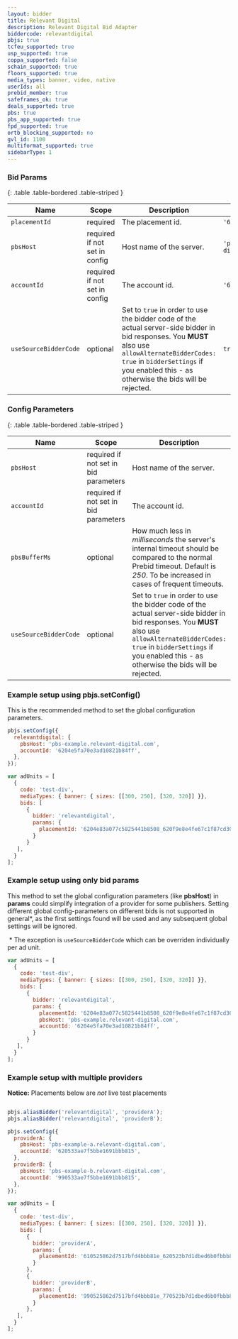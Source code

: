 ```yaml
---
layout: bidder
title: Relevant Digital
description: Relevant Digital Bid Adapter
biddercode: relevantdigital
pbjs: true
tcfeu_supported: true
usp_supported: true
coppa_supported: false
schain_supported: true
floors_supported: true
media_types: banner, video, native
userIds: all
prebid_member: true
safeframes_ok: true
deals_supported: true
pbs: true
pbs_app_supported: true
fpd_supported: true
ortb_blocking_supported: no
gvl_id: 1100
multiformat_supported: true
sidebarType: 1
---
```


### Bid Params

{: .table .table-bordered .table-striped }

| Name          | Scope    | Description                                             | Example                    | Type         |
|---------------|----------|---------------------------------------------------------|----------------------------|--------------|
| `placementId`       | required | The placement id.  | `'6204e83a077_620f9e8e4fe'`      | `String`     |
| `pbsHost` | required if not set in config | Host name of the server. | `'pbs-example.relevant-digital.com'`                | `String`     |
| `accountId`        | required if not set in config | The account id.  | `'6204e5fa70e3ad108'`               | `String`      |
| `useSourceBidderCode`        | optional | Set to `true` in order to use the bidder code of the actual server-side bidder in bid responses. You **MUST** also use `allowAlternateBidderCodes: true` in `bidderSettings` if you enabled this - as otherwise the bids will be rejected.| `true`               | `Boolean`      |

### Config Parameters

{: .table .table-bordered .table-striped }

| Name          | Scope    | Description                                             | Example                    | Type         |
|---------------|----------|---------------------------------------------------------|----------------------------|--------------|
| `pbsHost` | required if not set in bid parameters | Host name of the server. | `'pbs-example.relevant-digital.com'`                | `String`     |
| `accountId`        | required if not set in bid parameters | The account id.  | `'6204e5fa70e3ad108'`               | `String`      |
| `pbsBufferMs` | optional | How much less in *milliseconds* the server's internal timeout should be compared to the normal Prebid timeout. Default is *250*. To be increased in cases of frequent timeouts. | `250`                | `Integer`     |
| `useSourceBidderCode`        | optional | Set to `true` in order to use the bidder code of the actual server-side bidder in bid responses. You **MUST** also use `allowAlternateBidderCodes: true` in `bidderSettings` if you enabled this - as otherwise the bids will be rejected.| `true`               | `Boolean`      |

### Example setup using pbjs.setConfig()

This is the recommended method to set the global configuration parameters.

```javascript
pbjs.setConfig({
  relevantdigital: {
    pbsHost: 'pbs-example.relevant-digital.com',
    accountId: '6204e5fa70e3ad10821b84ff',
  },
});

var adUnits = [
  {
    code: 'test-div',
    mediaTypes: { banner: { sizes: [[300, 250], [320, 320]] }},
    bids: [
      {
        bidder: 'relevantdigital',
        params: {
          placementId: '6204e83a077c5825441b8508_620f9e8e4fe67c1f87cd30ed',
        }
      }
   ],
  }
];
```

### Example setup using only bid params

This method to set the global configuration parameters (like **pbsHost**) in **params** could simplify integration of a provider for some publishers. Setting different global config-parameters on different bids is not supported in general*, as the first settings found will be used and any subsequent global settings will be ignored.

 * The exception is `useSourceBidderCode` which can be overriden individually per ad unit.

```javascript
var adUnits = [
  {
    code: 'test-div',
    mediaTypes: { banner: { sizes: [[300, 250], [320, 320]] }},
    bids: [
      {
        bidder: 'relevantdigital',
        params: {
          placementId: '6204e83a077c5825441b8508_620f9e8e4fe67c1f87cd30ed',
          pbsHost: 'pbs-example.relevant-digital.com',
          accountId: '6204e5fa70e3ad10821b84ff',
        }
      }
   ],
  }
];
```

### Example setup with multiple providers

**Notice:** Placements below are *not* live test placements

```javascript

pbjs.aliasBidder('relevantdigital', 'providerA');
pbjs.aliasBidder('relevantdigital', 'providerB');

pbjs.setConfig({
  providerA: {
    pbsHost: 'pbs-example-a.relevant-digital.com',
    accountId: '620533ae7f5bbe1691bbb815',
  },
  providerB: {
    pbsHost: 'pbs-example-b.relevant-digital.com',
    accountId: '990533ae7f5bbe1691bbb815',
  },  
});

var adUnits = [
  {
    code: 'test-div',
    mediaTypes: { banner: { sizes: [[300, 250], [320, 320]] }},
    bids: [
      {
        bidder: 'providerA',
        params: {
          placementId: '610525862d7517bfd4bbb81e_620523b7d1dbed6b0fbbb817',
        }
      },
      {
        bidder: 'providerB',
        params: {
          placementId: '990525862d7517bfd4bbb81e_770523b7d1dbed6b0fbbb817',
        }
      },      
   ],
  }
];
```
